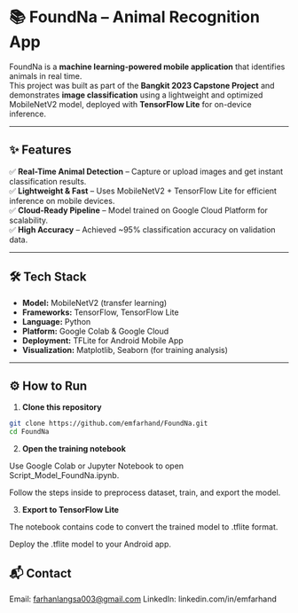 # 📚 FoundNa – Animal Recognition App

FoundNa is a **machine learning-powered mobile application** that identifies animals in real time.  
This project was built as part of the **Bangkit 2023 Capstone Project** and demonstrates **image classification** using a lightweight and optimized MobileNetV2 model, deployed with **TensorFlow Lite** for on-device inference.

---

## ✨ Features

✅ **Real-Time Animal Detection** – Capture or upload images and get instant classification results.  
✅ **Lightweight & Fast** – Uses MobileNetV2 + TensorFlow Lite for efficient inference on mobile devices.  
✅ **Cloud-Ready Pipeline** – Model trained on Google Cloud Platform for scalability.  
✅ **High Accuracy** – Achieved ~95% classification accuracy on validation data.

---

## 🛠️ Tech Stack

- **Model:** MobileNetV2 (transfer learning)
- **Frameworks:** TensorFlow, TensorFlow Lite
- **Language:** Python
- **Platform:** Google Colab & Google Cloud
- **Deployment:** TFLite for Android Mobile App
- **Visualization:** Matplotlib, Seaborn (for training analysis)

---

## ⚙️ How to Run

1. **Clone this repository**

```bash
git clone https://github.com/emfarhand/FoundNa.git
cd FoundNa

```

2. **Open the training notebook**

Use Google Colab or Jupyter Notebook to open Script_Model_FoundNa.ipynb.

Follow the steps inside to preprocess dataset, train, and export the model.

3. **Export to TensorFlow Lite**

The notebook contains code to convert the trained model to .tflite format.

Deploy the .tflite model to your Android app.

## 📬 Contact

Email: farhanlangsa003@gmail.com
LinkedIn: linkedin.com/in/emfarhand
